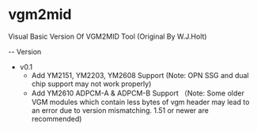 # vgm2mid
Visual Basic Version Of VGM2MID Tool (Original By W.J.Holt)

-- Version
+ v0.1
    - Add YM2151, YM2203, YM2608 Support (Note: OPN SSG and dual chip support may not work properly)
    - Add YM2610 ADPCM-A & ADPCM-B Support
（Note: Some older VGM modules which contain less bytes of vgm header may lead to an error due to version mismatching. 1.51 or newer are recommended)
